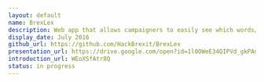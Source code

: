 ```yaml
---
layout: default
name: BrexLex
description: Web app that allows campaigners to easily see which words/phrases are most resonant on Twitter, and which sides are using them.
display_date: July 2016
github_url: https://github.com/HackBrexit/BrexLex
presentation_url: https://drive.google.com/open?id=1l0OWeE34QIPVd_gkPAuZq5afCRTeNqbgG5dL0zXVVqs
introduction_url: WEoXSfAtr8Q
status: in progress
---
```

